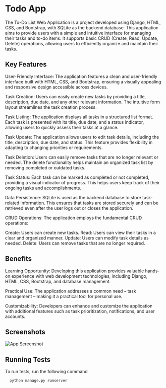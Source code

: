 
# Todo App

The To-Do List Web Application is a project developed using Django, HTML, CSS, and Bootstrap, with SQLite as the backend database. This application aims to provide users with a simple and intuitive interface for managing their tasks and to-do items. It supports basic CRUD (Create, Read, Update, Delete) operations, allowing users to efficiently organize and maintain their tasks.


## Key Features

User-Friendly Interface: The application features a clean and user-friendly interface built with HTML, CSS, and Bootstrap, ensuring a visually appealing and responsive design accessible across devices.

Task Creation: Users can easily create new tasks by providing a title, description, due date, and any other relevant information. The intuitive form layout streamlines the task creation process.

Task Listing: The application displays all tasks in a structured list format. Each task is presented with its title, due date, and a status indicator, allowing users to quickly assess their tasks at a glance.

Task Update: The application allows users to edit task details, including the title, description, due date, and status. This feature provides flexibility in adapting to changing priorities or requirements.

Task Deletion: Users can easily remove tasks that are no longer relevant or needed. The delete functionality helps maintain an organized task list by removing completed or outdated tasks.

Task Status: Each task can be marked as completed or not completed, providing a visual indicator of progress. This helps users keep track of their ongoing tasks and accomplishments.

Data Persistence: SQLite is used as the backend database to store task-related information. This ensures that tasks are stored securely and can be retrieved even after the user logs out or closes the application.

CRUD Operations: The application employs the fundamental CRUD operations:

Create: Users can create new tasks.
Read: Users can view their tasks in a clear and organized manner.
Update: Users can modify task details as needed.
Delete: Users can remove tasks that are no longer required.


## Benefits

Learning Opportunity: Developing this application provides valuable hands-on experience with web development technologies, including Django, HTML, CSS, Bootstrap, and database management.

Practical Use: The application addresses a common need – task management – making it a practical tool for personal use.

Customizability: Developers can enhance and customize the application with additional features such as task prioritization, notifications, and user accounts.
## Screenshots

![App Screenshot](file:///C:/Users/ANAND%20KUMAR/OneDrive/Pictures/Screenshots/Screenshot%202023-08-30%20183041.png)


## Running Tests

To run tests, run the following command

```bash
  python manage.py runserver
```


